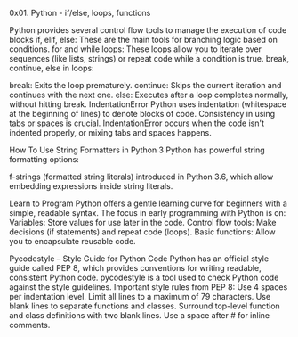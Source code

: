 0x01. Python - if/else, loops, functions

Python provides several control flow tools to manage the execution of code blocks
if, elif, else: These are the main tools for branching logic based on conditions.
for and while loops: These loops allow you to iterate over sequences (like lists, strings) or repeat code while a condition is true.
break, continue, else in loops:

break: Exits the loop prematurely.
continue: Skips the current iteration and continues with the next one.
else: Executes after a loop completes normally, without hitting break.
IndentationError
Python uses indentation (whitespace at the beginning of lines) to denote blocks of code. Consistency in using tabs or spaces is crucial.
IndentationError occurs when the code isn't indented properly, or mixing tabs and spaces happens.

How To Use String Formatters in Python 3
Python has powerful string formatting options:

f-strings (formatted string literals) introduced in Python 3.6, which allow embedding expressions inside string literals.

Learn to Program
Python offers a gentle learning curve for beginners with a simple, readable syntax.
The focus in early programming with Python is on:
Variables: Store values for use later in the code.
Control flow tools: Make decisions (if statements) and repeat code (loops).
Basic functions: Allow you to encapsulate reusable code.

Pycodestyle – Style Guide for Python Code
Python has an official style guide called PEP 8, which provides conventions for writing readable, consistent Python code.
pycodestyle is a tool used to check Python code against the style guidelines.
Important style rules from PEP 8:
Use 4 spaces per indentation level.
Limit all lines to a maximum of 79 characters.
Use blank lines to separate functions and classes.
Surround top-level function and class definitions with two blank lines.
Use a space after # for inline comments.
